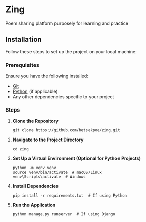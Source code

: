 # Zing

Poem sharing platform purposely for learning and practice

## Installation

Follow these steps to set up the project on your local machine:

### Prerequisites
Ensure you have the following installed:
- [Git](https://git-scm.com/)
- [Python](https://www.python.org/) (if applicable)
- Any other dependencies specific to your project

### Steps

1. **Clone the Repository**
   ```
   git clone https://github.com/betsekpoe/zing.git
   ```

2. **Navigate to the Project Directory**
   ```
   cd zing
   ```

3. **Set Up a Virtual Environment (Optional for Python Projects)**
   ```
   python -m venv venv
   source venv/bin/activate  # macOS/Linux
   venv\Scripts\activate  # Windows
   ```

4. **Install Dependencies**
   ```
   pip install -r requirements.txt  # If using Python
   ```

5. **Run the Application**
   ```
   python manage.py runserver  # If using Django
   ```

[//]: # (## Contributing)

[//]: # (If you'd like to contribute, please fork the repository and submit a pull request.)

[//]: # ()
[//]: # (## License)

[//]: # (This project is licensed under the MIT License - see the LICENSE file for details.)

[//]: # ()
[//]: # (## Contact)

[//]: # (For any issues, reach out via GitHub Issues.)
